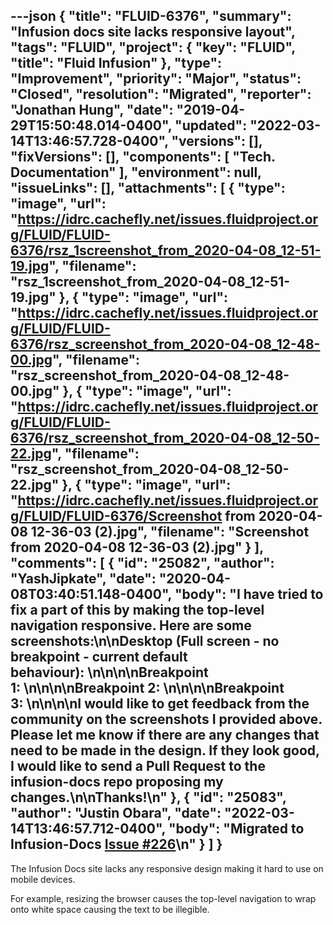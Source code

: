---json
{
  "title": "FLUID-6376",
  "summary": "Infusion docs site lacks responsive layout",
  "tags": "FLUID",
  "project": {
    "key": "FLUID",
    "title": "Fluid Infusion"
  },
  "type": "Improvement",
  "priority": "Major",
  "status": "Closed",
  "resolution": "Migrated",
  "reporter": "Jonathan Hung",
  "date": "2019-04-29T15:50:48.014-0400",
  "updated": "2022-03-14T13:46:57.728-0400",
  "versions": [],
  "fixVersions": [],
  "components": [
    "Tech. Documentation"
  ],
  "environment": null,
  "issueLinks": [],
  "attachments": [
    {
      "type": "image",
      "url": "https://idrc.cachefly.net/issues.fluidproject.org/FLUID/FLUID-6376/rsz_1screenshot_from_2020-04-08_12-51-19.jpg",
      "filename": "rsz_1screenshot_from_2020-04-08_12-51-19.jpg"
    },
    {
      "type": "image",
      "url": "https://idrc.cachefly.net/issues.fluidproject.org/FLUID/FLUID-6376/rsz_screenshot_from_2020-04-08_12-48-00.jpg",
      "filename": "rsz_screenshot_from_2020-04-08_12-48-00.jpg"
    },
    {
      "type": "image",
      "url": "https://idrc.cachefly.net/issues.fluidproject.org/FLUID/FLUID-6376/rsz_screenshot_from_2020-04-08_12-50-22.jpg",
      "filename": "rsz_screenshot_from_2020-04-08_12-50-22.jpg"
    },
    {
      "type": "image",
      "url": "https://idrc.cachefly.net/issues.fluidproject.org/FLUID/FLUID-6376/Screenshot from 2020-04-08 12-36-03 (2).jpg",
      "filename": "Screenshot from 2020-04-08 12-36-03 (2).jpg"
    }
  ],
  "comments": [
    {
      "id": "25082",
      "author": "YashJipkate",
      "date": "2020-04-08T03:40:51.148-0400",
      "body": "I have tried to fix a part of this by making the top-level navigation responsive. Here are some screenshots:\n\nDesktop (Full screen - no breakpoint - current default behaviour): \n\n<!-- media: file f44c057e-8db5-42a5-909e-63e5d4ef24d5 -->\n\nBreakpoint 1: \n\n<!-- media: file aa627a9d-bcc6-4022-86cf-12b51cf6e477 -->\n\nBreakpoint 2: \n\n<!-- media: file 249275d6-991a-45d0-a4dd-3ed172655788 -->\n\nBreakpoint 3: \n\n<!-- media: file cd51b6df-623f-4b87-865f-19610dee9ece -->\n\nI would like to get feedback from the community on the screenshots I provided above. Please let me know if there are any changes that need to be made in the design. If they look good, I would like to send a Pull Request to the infusion-docs repo proposing my changes.\n\nThanks!\n"
    },
    {
      "id": "25083",
      "author": "Justin Obara",
      "date": "2022-03-14T13:46:57.712-0400",
      "body": "Migrated to Infusion-Docs [Issue #226](https://github.com/fluid-project/infusion-docs/issues/226)\n"
    }
  ]
}
---
The Infusion Docs site lacks any responsive design making it hard to use on mobile devices.

For example, resizing the browser causes the top-level navigation to wrap onto white space causing the text to be illegible.

        